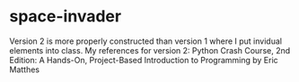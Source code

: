 # space-invader

Version 2 is more properly constructed than version 1 where I put invidual elements into class. 
My references for version 2: Python Crash Course, 2nd Edition: A Hands-On, Project-Based Introduction to Programming by Eric Matthes

